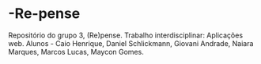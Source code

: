 # -Re-pense
Repositório do grupo 3, (Re)pense.
Trabalho interdisciplinar: Aplicações web.
Alunos - Caio Henrique, Daniel Schlickmann, Giovani Andrade, Naiara Marques, Marcos Lucas, Maycon Gomes.  
